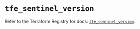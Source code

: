 # `tfe_sentinel_version`

Refer to the Terraform Registry for docs: [`tfe_sentinel_version`](https://registry.terraform.io/providers/hashicorp/tfe/0.61.0/docs/resources/sentinel_version).
